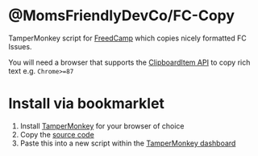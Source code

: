 @MomsFriendlyDevCo/FC-Copy
==========================
TamperMonkey script for [FreedCamp](https://freedcamp.com) which copies nicely formatted FC Issues.

You will need a browser that supports the [ClipboardItem API](https://caniuse.com/mdn-api_clipboarditem) to copy rich text e.g. `Chrome>=87`


Install via bookmarklet
=======================
1. Install [TamperMonkey](https://www.tampermonkey.net) for your browser of choice
2. Copy the [source code](https://raw.githubusercontent.com/MomsFriendlyDevCo/FC-Copy/master/fc-copy.js)
3. Paste this into a new script within the [TamperMonkey dashboard](chrome-extension://dhdgffkkebhmkfjojejmpbldmpobfkfo/options.html#nav=dashboard)
